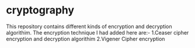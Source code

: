 # cryptography
This repository contains different kinds of encryption and decryption algorithim.
The encryption technique I had added here are:-
  1.Ceaser cipher encryption and decryption algorithim
  2.Vigener Cipher encryption
